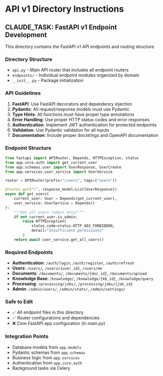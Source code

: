 # API v1 Directory Instructions

## CLAUDE_TASK: FastAPI v1 Endpoint Development

This directory contains the FastAPI v1 API endpoints and routing structure.

### Directory Structure
- `api.py` - Main API router that includes all endpoint routers
- `endpoints/` - Individual endpoint modules organized by domain
- `__init__.py` - Package initialization

### API Guidelines
1. **FastAPI**: Use FastAPI decorators and dependency injection
2. **Pydantic**: All request/response models must use Pydantic
3. **Type Hints**: All functions must have proper type annotations
4. **Error Handling**: Use proper HTTP status codes and error responses
5. **Authentication**: Implement JWT authentication for protected endpoints
6. **Validation**: Use Pydantic validation for all inputs
7. **Documentation**: Include proper docstrings and OpenAPI documentation

### Endpoint Structure
```python
from fastapi import APIRouter, Depends, HTTPException, status
from app.core.auth import get_current_user
from app.schemas.user import UserResponse, UserCreate
from app.services.user_service import UserService

router = APIRouter(prefix="/users", tags=["users"])

@router.get("/", response_model=List[UserResponse])
async def get_users(
    current_user: User = Depends(get_current_user),
    user_service: UserService = Depends()
):
    """Get all users (admin only)"""
    if not current_user.is_admin:
        raise HTTPException(
            status_code=status.HTTP_403_FORBIDDEN,
            detail="Insufficient permissions"
        )
    return await user_service.get_all_users()
```

### Required Endpoints
- **Authentication**: `/auth/login`, `/auth/register`, `/auth/refresh`
- **Users**: `/users/`, `/users/{user_id}`, `/users/me`
- **Documents**: `/documents/`, `/documents/{doc_id}`, `/documents/upload`
- **Knowledge Base**: `/knowledge/`, `/knowledge/{kb_id}`, `/knowledge/query`
- **Processing**: `/processing/jobs/`, `/processing/jobs/{job_id}`
- **Admin**: `/admin/users/`, `/admin/stats/`, `/admin/settings/`

### Safe to Edit
- ✅ All endpoint files in this directory
- ✅ Router configurations and dependencies
- ❌ Core FastAPI app configuration (in main.py)

### Integration Points
- Database models from `app.models`
- Pydantic schemas from `app.schemas`
- Business logic from `app.services`
- Authentication from `app.core.auth`
- Background tasks via Celery
